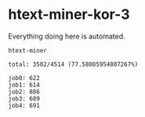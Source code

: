 # htext-miner-kor-3

Everything doing here is automated.

```
htext-miner

total: 3502/4514 (77.58085954807267%)

job0: 622
job1: 614
job2: 886
job3: 689
job4: 691
```